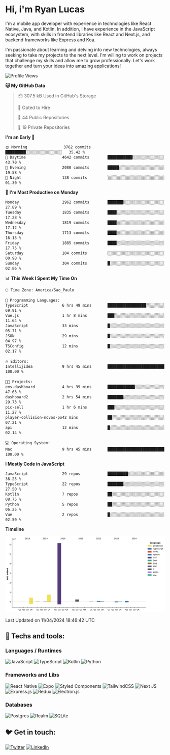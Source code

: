 # Hi, i'm Ryan Lucas

I'm a mobile app developer with experience in technologies like React Native, Java, and Kotlin.
In addition, I have experience in the JavaScript ecosystem, with skills in frontend libraries like React and Next.js, and backend frameworks like Express and Koa.

I'm passionate about learning and delving into new technologies, always seeking to take my projects to the next level. I'm willing to work on projects that challenge my skills and allow me to grow professionally. Let's work together and turn your ideas into amazing applications!


<!--START_SECTION:waka-->
![Profile Views](http://img.shields.io/badge/Profile%20Views-2-blue)

**🐱 My GitHub Data** 

> 📦 307.5 kB Used in GitHub's Storage 
 > 
> 💼 Opted to Hire
 > 
> 📜 44 Public Repositories 
 > 
> 🔑 19 Private Repositories 
 > 
**I'm an Early 🐤** 

```text
🌞 Morning                3762 commits        █████████░░░░░░░░░░░░░░░░   35.42 % 
🌆 Daytime                4642 commits        ███████████░░░░░░░░░░░░░░   43.70 % 
🌃 Evening                2080 commits        █████░░░░░░░░░░░░░░░░░░░░   19.58 % 
🌙 Night                  138 commits         ░░░░░░░░░░░░░░░░░░░░░░░░░   01.30 % 
```
📅 **I'm Most Productive on Monday** 

```text
Monday                   2962 commits        ███████░░░░░░░░░░░░░░░░░░   27.89 % 
Tuesday                  1835 commits        ████░░░░░░░░░░░░░░░░░░░░░   17.28 % 
Wednesday                1819 commits        ████░░░░░░░░░░░░░░░░░░░░░   17.12 % 
Thursday                 1713 commits        ████░░░░░░░░░░░░░░░░░░░░░   16.13 % 
Friday                   1885 commits        ████░░░░░░░░░░░░░░░░░░░░░   17.75 % 
Saturday                 104 commits         ░░░░░░░░░░░░░░░░░░░░░░░░░   00.98 % 
Sunday                   304 commits         █░░░░░░░░░░░░░░░░░░░░░░░░   02.86 % 
```


📊 **This Week I Spent My Time On** 

```text
🕑︎ Time Zone: America/Sao_Paulo

💬 Programming Languages: 
TypeScript               6 hrs 49 mins       █████████████████░░░░░░░░   69.91 % 
Vue.js                   1 hr 8 mins         ███░░░░░░░░░░░░░░░░░░░░░░   11.64 % 
JavaScript               33 mins             █░░░░░░░░░░░░░░░░░░░░░░░░   05.71 % 
JSON                     29 mins             █░░░░░░░░░░░░░░░░░░░░░░░░   04.97 % 
TSConfig                 12 mins             █░░░░░░░░░░░░░░░░░░░░░░░░   02.17 % 

🔥 Editors: 
Intellijidea             9 hrs 45 mins       █████████████████████████   100.00 % 

🐱‍💻 Projects: 
ems-dashboard            4 hrs 39 mins       ████████████░░░░░░░░░░░░░   47.63 % 
dashboard2               2 hrs 54 mins       ███████░░░░░░░░░░░░░░░░░░   29.73 % 
pic-sell                 1 hr 6 mins         ███░░░░░░░░░░░░░░░░░░░░░░   11.27 % 
player-collision-novos-po42 mins             ██░░░░░░░░░░░░░░░░░░░░░░░   07.21 % 
api                      12 mins             █░░░░░░░░░░░░░░░░░░░░░░░░   02.14 % 

💻 Operating System: 
Mac                      9 hrs 45 mins       █████████████████████████   100.00 % 
```

**I Mostly Code in JavaScript** 

```text
JavaScript               29 repos            █████████░░░░░░░░░░░░░░░░   36.25 % 
TypeScript               22 repos            ███████░░░░░░░░░░░░░░░░░░   27.50 % 
Kotlin                   7 repos             ██░░░░░░░░░░░░░░░░░░░░░░░   08.75 % 
Python                   5 repos             ██░░░░░░░░░░░░░░░░░░░░░░░   06.25 % 
Vue                      2 repos             █░░░░░░░░░░░░░░░░░░░░░░░░   02.50 % 
```



**Timeline**

![Lines of Code chart](https://raw.githubusercontent.com/RyanGst/RyanGst/main/assets/bar_graph.png)


 Last Updated on 11/04/2024 18:46:42 UTC
<!--END_SECTION:waka-->

## 🔧 Techs and tools: 

### Languages / Runtimes
![JavaScript](https://img.shields.io/badge/javascript-%23323330.svg?style=for-the-badge&logo=javascript&logoColor=%23F7DF1E)
![TypeScript](https://img.shields.io/badge/typescript-%23007ACC.svg?style=for-the-badge&logo=typescript&logoColor=white)
![Kotlin](https://img.shields.io/badge/kotlin-%230095D5.svg?style=for-the-badge&logo=kotlin&logoColor=white) ![Python](https://img.shields.io/badge/python-3670A0?style=for-the-badge&logo=python&logoColor=ffdd54)

### Frameworks and Libs
![React Native](https://img.shields.io/badge/react_native-%2320232a.svg?style=for-the-badge&logo=react&logoColor=%2361DAFB)
![Expo](https://img.shields.io/badge/expo-1C1E24?style=for-the-badge&logo=expo&logoColor=#D04A37)
![Styled Components](https://img.shields.io/badge/styled--components-DB7093?style=for-the-badge&logo=styled-components&logoColor=white)
![TailwindCSS](https://img.shields.io/badge/tailwindcss-%2338B2AC.svg?style=for-the-badge&logo=tailwind-css&logoColor=white)
![Next JS](https://img.shields.io/badge/Next-black?style=for-the-badge&logo=next.js&logoColor=white)
![Express.js](https://img.shields.io/badge/express.js-%23404d59.svg?style=for-the-badge&logo=express&logoColor=%2361DAFB)
![Redux](https://img.shields.io/badge/redux-%23593d88.svg?style=for-the-badge&logo=redux&logoColor=white)
![Electron.js](https://img.shields.io/badge/Electron-191970?style=for-the-badge&logo=Electron&logoColor=white)

### Databases
![Postgres](https://img.shields.io/badge/postgres-%23316192.svg?style=for-the-badge&logo=postgresql&logoColor=white)
![Realm](https://img.shields.io/badge/Realm-39477F?style=for-the-badge&logo=realm&logoColor=white)
![SQLite](https://img.shields.io/badge/sqlite-%2307405e.svg?style=for-the-badge&logo=sqlite&logoColor=white)

## 🐦 Get in touch:

[![Twitter](https://img.shields.io/badge/Twitter-%231DA1F2.svg?style=for-the-badge&logo=Twitter&logoColor=white)](https://twitter.com/ryangst_)
[![LinkedIn](https://img.shields.io/badge/linkedin-%230077B5.svg?style=for-the-badge&logo=linkedin&logoColor=white)](https://www.linkedin.com/in/ryan-lucas-machado/)
